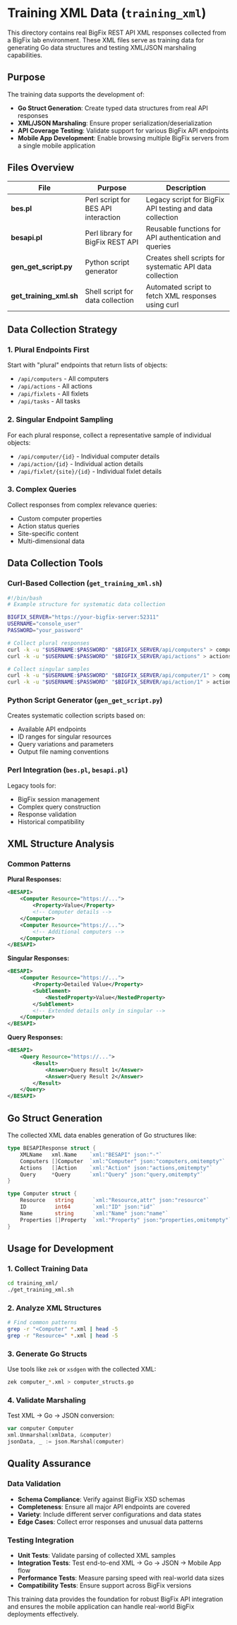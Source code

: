 # Training XML Data (`training_xml`)

This directory contains real BigFix REST API XML responses collected from a BigFix lab environment. These XML files serve as training data for generating Go data structures and testing XML/JSON marshaling capabilities.

## Purpose

The training data supports the development of:
- **Go Struct Generation**: Create typed data structures from real API responses
- **XML/JSON Marshaling**: Ensure proper serialization/deserialization
- **API Coverage Testing**: Validate support for various BigFix API endpoints
- **Mobile App Development**: Enable browsing multiple BigFix servers from a single mobile application

## Files Overview

| File | Purpose | Description |
|------|---------|-------------|
| **bes.pl** | Perl script for BES API interaction | Legacy script for BigFix API testing and data collection |
| **besapi.pl** | Perl library for BigFix REST API | Reusable functions for API authentication and queries |
| **gen_get_script.py** | Python script generator | Creates shell scripts for systematic API data collection |
| **get_training_xml.sh** | Shell script for data collection | Automated script to fetch XML responses using curl |

## Data Collection Strategy

### 1. Plural Endpoints First
Start with "plural" endpoints that return lists of objects:
- `/api/computers` - All computers
- `/api/actions` - All actions  
- `/api/fixlets` - All fixlets
- `/api/tasks` - All tasks

### 2. Singular Endpoint Sampling
For each plural response, collect a representative sample of individual objects:
- `/api/computer/{id}` - Individual computer details
- `/api/action/{id}` - Individual action details
- `/api/fixlet/{site}/{id}` - Individual fixlet details

### 3. Complex Queries
Collect responses from complex relevance queries:
- Custom computer properties
- Action status queries  
- Site-specific content
- Multi-dimensional data

## Data Collection Tools

### Curl-Based Collection (`get_training_xml.sh`)

```bash
#!/bin/bash
# Example structure for systematic data collection

BIGFIX_SERVER="https://your-bigfix-server:52311"
USERNAME="console_user"
PASSWORD="your_password"

# Collect plural responses
curl -k -u "$USERNAME:$PASSWORD" "$BIGFIX_SERVER/api/computers" > computers.xml
curl -k -u "$USERNAME:$PASSWORD" "$BIGFIX_SERVER/api/actions" > actions.xml

# Collect singular samples
curl -k -u "$USERNAME:$PASSWORD" "$BIGFIX_SERVER/api/computer/1" > computer_1.xml
curl -k -u "$USERNAME:$PASSWORD" "$BIGFIX_SERVER/api/action/1" > action_1.xml
```

### Python Script Generator (`gen_get_script.py`)

Creates systematic collection scripts based on:
- Available API endpoints
- ID ranges for singular resources
- Query variations and parameters
- Output file naming conventions

### Perl Integration (`bes.pl`, `besapi.pl`)

Legacy tools for:
- BigFix session management
- Complex query construction
- Response validation
- Historical compatibility

## XML Structure Analysis

### Common Patterns

**Plural Responses:**
```xml
<BESAPI>
    <Computer Resource="https://...">
        <Property>Value</Property>
        <!-- Computer details -->
    </Computer>
    <Computer Resource="https://...">
        <!-- Additional computers -->
    </Computer>
</BESAPI>
```

**Singular Responses:**
```xml
<BESAPI>
    <Computer Resource="https://...">
        <Property>Detailed Value</Property>
        <SubElement>
            <NestedProperty>Value</NestedProperty>
        </SubElement>
        <!-- Extended details only in singular -->
    </Computer>
</BESAPI>
```

**Query Responses:**
```xml
<BESAPI>
    <Query Resource="https://...">
        <Result>
            <Answer>Query Result 1</Answer>
            <Answer>Query Result 2</Answer>
        </Result>
    </Query>
</BESAPI>
```

## Go Struct Generation

The collected XML data enables generation of Go structures like:

```go
type BESAPIResponse struct {
    XMLName   xml.Name    `xml:"BESAPI" json:"-"`
    Computers []Computer  `xml:"Computer" json:"computers,omitempty"`
    Actions   []Action    `xml:"Action" json:"actions,omitempty"`
    Query     *Query      `xml:"Query" json:"query,omitempty"`
}

type Computer struct {
    Resource   string      `xml:"Resource,attr" json:"resource"`
    ID         int64       `xml:"ID" json:"id"`
    Name       string      `xml:"Name" json:"name"`
    Properties []Property  `xml:"Property" json:"properties,omitempty"`
}
```

## Usage for Development

### 1. Collect Training Data
```bash
cd training_xml/
./get_training_xml.sh
```

### 2. Analyze XML Structures
```bash
# Find common patterns
grep -r "<Computer" *.xml | head -5
grep -r "Resource=" *.xml | head -5
```

### 3. Generate Go Structs
Use tools like `zek` or `xsdgen` with the collected XML:
```bash
zek computer_*.xml > computer_structs.go
```

### 4. Validate Marshaling
Test XML → Go → JSON conversion:
```go
var computer Computer
xml.Unmarshal(xmlData, &computer)
jsonData, _ := json.Marshal(computer)
```

## Quality Assurance

### Data Validation
- **Schema Compliance**: Verify against BigFix XSD schemas
- **Completeness**: Ensure all major API endpoints are covered
- **Variety**: Include different server configurations and data states
- **Edge Cases**: Collect error responses and unusual data patterns

### Testing Integration
- **Unit Tests**: Validate parsing of collected XML samples
- **Integration Tests**: Test end-to-end XML → Go → JSON → Mobile App flow
- **Performance Tests**: Measure parsing speed with real-world data sizes
- **Compatibility Tests**: Ensure support across BigFix versions

This training data provides the foundation for robust BigFix API integration and ensures the mobile application can handle real-world BigFix deployments effectively.
